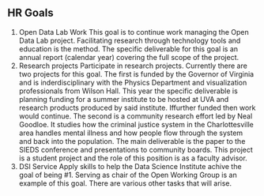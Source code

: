 ## HR Goals
1. Open Data Lab Work
This goal is to continue work managing the Open Data Lab project. Facilitating research through technology  tools and education  is the method. The specific deliverable for this goal  is an annual report (calendar year) covering the full scope of the project.
2. Research projects
Participate in research projects. Currently there are two projects for this goal. The first is funded by the Governor of Virginia and is inderdisciplinary with the Physics Department and visualization professionals from Wilson Hall. This year the specific deliverable is planning funding for a summer institute to be hosted at UVA and research products produced by said institute. Iffurther funded then work would continue.  The second is a community research effort  led by Neal Goodloe. It studies how  the criminal justice system in the Charlottesville area handles mental illness and how people flow through the system and back into the population. The main deliverable is the paper to the SIEDS conference and presentations to community boards. This project is a student project and the role of this position is as a faculty advisor.
3. DSI Service
Apply skills to help the Data Science Institute achive the goal  of being #1. Serving as chair of the Open Working Group is an example of this goal. There are various other tasks that will arise.
